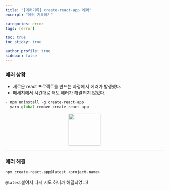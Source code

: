 ```yaml
---
title: "[에러기록] create-react-app 에러"
excerpt: "에러 기록하기"

categories: error
tags: [error]

toc: true
toc_sticky: true

author_profile: true
sidebar: false
---
```


### 에러 상황

- 새로운 react 프로젝트를 만드는 과정에서 에러가 발생했다.
- 메세지에서 시킨대로 해도 에러가 해결되지 않았다.

```jsx
- npm uninstall -g create-react-app
- yarn global remove create-react-app
```

<p align =center><img src="https://velog.velcdn.com/images/hyeun427/post/3e3e930d-55f9-4660-b346-6059c402ae12/image.PNG" height=100px></p>

---

### 에러 해결

```jsx
npx create-react-app@latest <project-name>
```

`@latest`붙여서 다시 시도 하니까 해결되었다!
